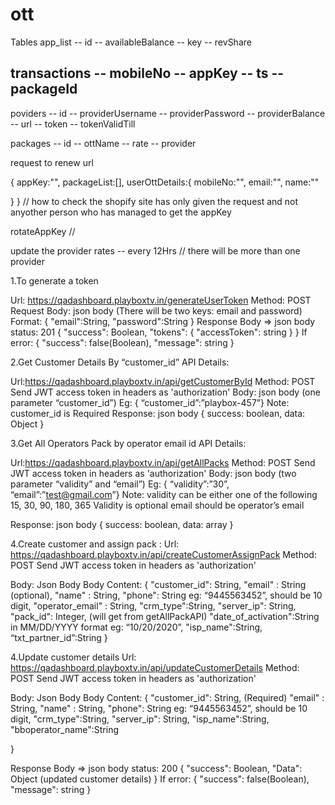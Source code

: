 # ott

Tables 
app_list
-- id
-- availableBalance
-- key
-- revShare

transactions
-- mobileNo
-- appKey
-- ts
-- packageId
-- 

poviders
-- id
-- providerUsername
-- providerPassword
-- providerBalance
-- url
-- token
-- tokenValidTill

packages
-- id 
-- ottName
-- rate
-- provider



request to renew 
url

{
  appKey:"",
  packageList:[],
  userOttDetails:{
    mobileNo:"",
    email:"",
    name:""
    
  }
}
// how to check the shopify site has only given the request and not anyother person who has managed to get the appKey 

rotateAppKey
//

update the provider rates -- every 12Hrs
// there will be more than one provider





1.To generate a token 

Url: https://qadashboard.playboxtv.in/generateUserToken
Method: POST
Request Body: json body (There will be two keys: email and password)
Format:
{
    "email":String,
    "password":String
}
Response Body => json body status: 201
{
    "success": Boolean,
    "tokens": {
        "accessToken": string
    }
}
If error:
{
    "success": false(Boolean),
    "message": string
}
 
2.Get Customer Details By “customer_id” API Details:
 
Url:https://qadashboard.playboxtv.in/api/getCustomerById
Method: POST
Send JWT access token in headers as 'authorization'
Body: json body (one parameter “customer_id”)
Eg: { “customer_id”:”playbox-457”} 
Note: customer_id is Required
Response: json body
{ success: boolean,
  data: Object
}
 
 
3.Get All Operators Pack by operator email id  API Details:
 
Url:https://qadashboard.playboxtv.in/api/getAllPacks
Method: POST
Send JWT access token in headers as 'authorization'
Body: json body (two parameter “validity” and “email”)
Eg: { “validity”:”30”, “email”:”test@gmail.com”} 
Note: validity can be either one of the following 15, 30, 90, 180, 365
          Validity is optional
          email should be operator’s email
       
Response: json body
{ success: boolean,
  data: array
}
 
4.Create customer and assign pack :
Url: https://qadashboard.playboxtv.in/api/createCustomerAssignPack
Method: POST
Send JWT access token in headers as 'authorization'
 
Body: Json Body
Body Content: 
{
    "customer_id": String, 
    "email" : String (optional), 
    "name" : String, 
    "phone": String eg: “9445563452”, should be 10 digit, 
    "operator_email" : String, 
    "crm_type":String, 
    "server_ip": String, 
    "pack_id": Integer, (will get from getAllPackAPI)
    "date_of_activation":String in MM/DD/YYYY format eg: “10/20/2020”,
    "isp_name":String,
    “txt_partner_id”:String
}
 
 
4.Update customer details 
Url: https://qadashboard.playboxtv.in/api/updateCustomerDetails
Method: POST
Send JWT access token in headers as 'authorization'
 
Body: Json Body
Body Content: 
{
    "customer_id": String, (Required)
    "email" : String, 
    "name" : String, 
    "phone": String eg: “9445563452”, should be 10 digit, 
    "crm_type":String, 
    "server_ip": String, 
    "isp_name":String,
    "bboperator_name":String
 
}
 
Response Body => json body status: 200
{
    "success": Boolean,
    "Data": Object (updated customer details)
}
If error:
{
    "success": false(Boolean),
    "message": string
}
 
 
 







